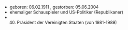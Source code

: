 - geboren: 06.02.1911 , gestorben: 05.06.2004
- ehemaliger Schauspieler und US-Politiker (Republikaner)
- 40. Präsident der Vereinigten Staaten (von 1981-1989)